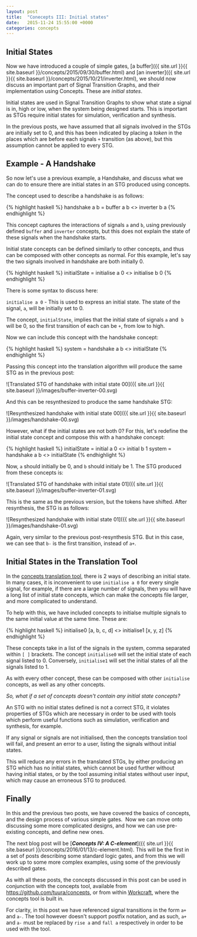 ```yaml
---
layout: post
title:  "Conecepts III: Initial states"
date:   2015-11-24 15:55:00 +0000
categories: concepts
---
```


Initial States
--------------

Now we have introduced a couple of simple gates,
[a buffer]({{ site.url }}{{ site.baseurl }}/concepts/2015/09/30/buffer.html)
and [an inverter]({{ site.url }}{{ site.baseurl }}/concepts/2015/10/21/inverter.html),
we should now discuss an important part of Signal Transition Graphs, and
their implementation using Concepts. These are *initial states*.

Initial states are used in Signal Transition Graphs to show what state a
signal is in, high or low, when the system being designed starts. This is
important as STGs require initial states for simulation, verification and
synthesis.

In the previous posts, we have assumed that all signals involved in the STGs
are initially set to 0, and this has been indicated by placing a *token* in
the places which are before each signals `+` transition (as above), but this
assumption cannot be applied to every STG.

Example - A Handshake
---------------------

So now let's use a previous example, a Handshake, and discuss what we can do
to ensure there are initial states in an STG produced using concepts.

The concept used to describe a handshake is as follows:

{% highlight haskell %}
handshake a b = buffer a b <> inverter b a
{% endhighlight %}

This concept captures the interactions of signals `a` and `b`, using
previously defined `buffer` and `inverter` concepts, but this does not explain
the state of these signals when the handshake starts.

Initial state concepts can be defined similarly to other concepts, and thus
can be composed with other concepts as normal. For this example, let's say the
two signals involved in handshake are both initially 0.

{% highlight haskell %}
initialState = initialise a 0 <> initialise b 0
{% endhighlight %}

There is some syntax to discuss here:

`initialise a 0` - This is used to express an initial state. The state of the
signal, `a`, will be initially set to 0.

The concept, `initialState`, implies that the initial state of signals `a` and 
`b` will be 0, so the first transition of each can be `+`, from low to high.

Now we can include this concept with the handshake concept:

{% highlight haskell %}
system = handshake a b <> initialState
{% endhighlight %}

Passing this concept into the translation algorithm will produce the same STG
as in the previous post:

![Translated STG of handshake with initial state 00]({{ site.url }}{{ site.baseurl }}/images/buffer-inverter-00.svg)

And this can be resynthesized to produce the same handshake STG:

![Resynthesized handshake with initial state 00]({{ site.url }}{{ site.baseurl }}/images/handshake-00.svg)

However, what if the initial states are not both 0? For this, let's redefine the initial state concept and compose this with a handshake concept:

{% highlight haskell %}
initialState = initial a 0 <> initial b 1
system = handshake a b <> initialState
{% endhighlight %}

Now, `a` should initially be 0, and `b` should initialy be 1. The STG produced from these concepts is:

![Translated STG of handshake with initial state 01]({{ site.url }}{{ site.baseurl }}/images/buffer-inverter-01.svg)

This is the same as the previous version, but the tokens have shifted. After resynthesis, the STG is as follows:

![Resynthesized handshake with initial state 01]({{ site.url }}{{ site.baseurl }}/images/handshake-01.svg)

Again, very similar to the previous post-resynthesis STG. But in this case, we can see that `b-` is the first transition, instead of `a+`.

Initial States in the Translation Tool
--------------------------------------

In the [concepts translation tool](https://github.com/tuura/concepts), there
is 2 ways of describing an initial state. In many cases, it is
inconvenient to use `initialise a 0` for every single signal, for example, if
there are a large number of signals, then you will have a long list of initial
state concepts, which can make the concepts file larger, and more complicated
to understand.

To help with this, we have included concepts to initialse multiple signals to
the same initial value at the same time. These are:

{% highlight haskell %}
initialise0 [a, b, c, d] <> initialise1 [x, y, z]
{% endhighlight %}

These concepts take in a list of the signals in the system, comma separated
within `[ ]` brackets. The concept `initialise0` will set the initial state of
each signal listed to 0. Conversely, `initialise1` will set the initial states
of all the signals listed to 1.

As with every other concept, these can be composed with other `initialise`
concepts, as well as any other concepts.

*So, what if a set of concepts doesn't contain any initial state concepts?*

An STG with no initial states defined is not a correct STG, it violates
properties of STGs which are necessary in order to be used with tools which
perform useful functions such as simulation, verification and synthesis, for
example.

If any signal or signals are not initialised, then the concepts translation
tool will fail, and present an error to a user, listing the signals without
initial states.

This will reduce any errors in the translated STGs, by either producing an STG
which has no initial states, which cannot be used further without having
initial states, or by the tool assuming initial states without user input,
which may cause an erroneous STG to produced.

Finally
-------

In this and the previous two posts, we have covered the basics of concepts,
and the design process of various simple gates.  Now we can move onto
discussing some more complicated designs, and how we can use pre-existing
concepts, and define new ones.

The next blog post will be [***Concepts IV: A C-element***]({{ site.url }}{{ site.baseurl }}/concepts/2016/01/13/c-element.html). This will be the first in
a set of posts describing some standard logic gates, and from this we will
work up to some more complex examples, using some of the previously described
gates.

As with all these posts, the concepts discussed in this post can be used in
conjunction with the concepts tool, available from
<https://github.com/tuura/concepts>, or from within
[Workcraft](http://workcraft.org), where the concepts tool is built in.

For clarity, in this post we have referenced signal transitions in the form
`a+` and `a-`. The tool however doesn't support postfix notation, and as such,
`a+` and `a-` must be replaced by `rise a` and `fall a` respectively in order
to be used with the tool.

